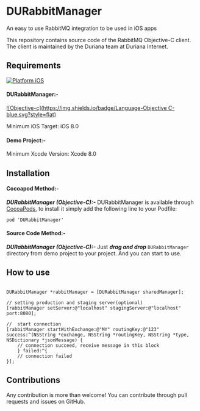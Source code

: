 # DURabbitManager
An easy to use RabbitMQ integration to be used in iOS apps

This repository contains source code of the RabbitMQ Objective-C client. The client is maintained by the Duriana team at Duriana Internet.

## Requirements
[![Platform iOS](https://img.shields.io/badge/Platform-iOS-blue.svg?style=fla)]()

#### DURabbitManager:-
[![Objective-c](https://img.shields.io/badge/Language-Objective C-blue.svg?style=flat)](https://developer.apple.com/library/mac/documentation/Cocoa/Conceptual/ProgrammingWithObjectiveC/Introduction/Introduction.html)

Minimum iOS Target: iOS 8.0

#### Demo Project:-

Minimum Xcode Version: Xcode 8.0

Installation
---

#### Cocoapod Method:-

***DURabbitManager (Objective-C):-*** DURabbitManager is available through [CocoaPods](http://cocoapods.org), to install
it simply add the following line to your Podfile:

`pod 'DURabbitManager'`

#### Source Code Method:-

***DURabbitManager (Objective-C):-*** Just ***drag and drop*** `DURabbitManager` directory from demo project to your project. And you can start to use.

How to use
---

```objc

DURabbitManager *rabbitManager = [DURabbitManager sharedManager];

// setting production and staging server(optional)
[rabbitManager setServer:@"localhost" stagingServer:@"localhost" port:8080];

//  start connection
[rabbitManager startWithExchange:@"MY" routingKey:@"123" success:^(NSString *exchange, NSString *routingKey, NSString *type, NSDictionary *jsonMessage) {
    // connection succeed, receive message in this block
    } failed:^{
    // connection failed
}];

```
Contributions
---
Any contribution is more than welcome! You can contribute through pull requests and issues on GitHub.